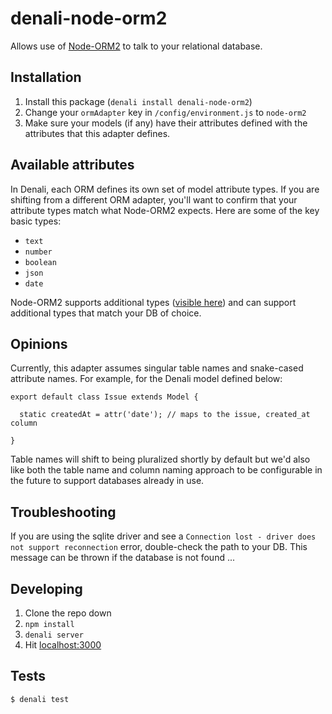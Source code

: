 # denali-node-orm2

Allows use of [Node-ORM2](https://github.com/dresende/node-orm2) to talk to your relational database.

## Installation

1. Install this package (`denali install denali-node-orm2`)
2. Change your `ormAdapter` key in `/config/environment.js` to `node-orm2`
3. Make sure your models (if any) have their attributes defined with the attributes that this adapter defines.

## Available attributes
In Denali, each ORM defines its own set of model attribute types.  If you are shifting
from a different ORM adapter, you'll want to confirm that your attribute types match what Node-ORM2
expects.  Here are some of the key basic types:

- `text`
- `number`
- `boolean`
- `json`
- `date`

Node-ORM2 supports additional types ([visible here](https://github.com/dresende/node-orm2/wiki/Model-Properties#types))
and can support additional types that match your DB of choice.

## Opinions
Currently, this adapter assumes singular table names and snake-cased attribute names.
For example, for the Denali model defined below:

```
export default class Issue extends Model {

  static createdAt = attr('date'); // maps to the issue, created_at column

}
```

Table names will shift to being pluralized shortly by default but we'd also like
both the table name and column naming approach to be configurable in the future to
support databases already in use.

## Troubleshooting

If you are using the sqlite driver and see a `Connection lost - driver does not support reconnection` error, double-check
the path to your DB.  This message can be thrown if the database is not found ...

## Developing

1. Clone the repo down
2. `npm install`
3. `denali server`
4. Hit [localhost:3000](http://localhost:3000)


## Tests

```sh
$ denali test
```

